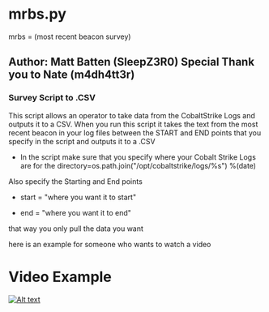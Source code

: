 # mrbs.py
mrbs = (most recent beacon survey)
## Author: Matt Batten (SleepZ3R0)  Special Thank you to Nate (m4dh4tt3r)
### Survey Script to .CSV

This script allows an operator to take data from the CobaltStrike Logs and outputs it to a CSV.  When you run this script it takes the text from the most recent beacon in your log files between the START and END points that you specify in the script and outputs it to a .CSV

* In the script make sure that you specify where your Cobalt Strike Logs are for the directory=os.path.join("/opt/cobaltstrike/logs/%s") %(date)

Also specify the Starting and End points

* start = "where you want it to start"

* end = "where you want it to end" 

that way you only pull the data you want



here is an example for someone who wants to watch a video

# Video Example

  [![Alt text](https://img.youtube.com/vi/XWV60J8m3S4/0.jpg)](https://youtu.be/XWV60J8m3S4)
